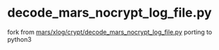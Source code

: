 # decode_mars_nocrypt_log_file.py
fork from [mars/xlog/crypt/decode_mars_nocrypt_log_file.py](https://github.com/Tencent/mars/blob/master/mars/xlog/crypt/decode_mars_nocrypt_log_file.py)
porting to python3

